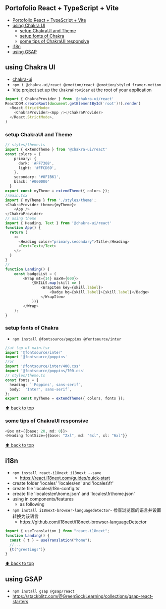 ##  Portofolio React + TypeScript + Vite

- [Portofolio React + TypeScript + Vite](#portofolio-react--typescript--vite)
- [using Chakra UI](#using-chakra-ui)
  - [setup ChakraUI and Theme](#setup-chakraui-and-theme)
  - [setup fonts of Chakra](#setup-fonts-of-chakra)
  - [some tips of ChakraUI responsive](#some-tips-of-chakraui-responsive)
- [i18n](#i18n)
- [using GSAP](#using-gsap)

## using Chakra UI

- [chakra-ui](https://chakra-ui.com/getting-started)
- `npm i @chakra-ui/react @emotion/react @emotion/styled framer-motion`
- [Vite project set up](https://chakra-ui.com/getting-started/vite-guide) the `ChakraProvider` at the root of your application

```typescript
import { ChakraProvider } from '@chakra-ui/react'
ReactDOM.createRoot(document.getElementById('root')!).render(
  <React.StrictMode>
    <ChakraProvider><App /></ChakraProvider>
  </React.StrictMode>,
)
```

### setup ChakraUI and Theme

```typescript
// styles/theme.ts
import { extendTheme } from '@chakra-ui/react'
const colors = {
    primary: {
      dark: '#FF7308',
      light: '#FFCD69',
    },
    secondary: '#0F1B61',
    black: '#000000'
  }
export const myTheme = extendTheme({ colors });
//main.tsx
import { myTheme } from './styles/theme';
<ChakraProvider theme={myTheme}>
    <App />
</ChakraProvider>
// using theme
import { Heading, Text } from '@chakra-ui/react'
function App() {
  return (
    <>
      <Heading color="primary.secondary">Title</Heading>
      <Text>Text</Text>
    </>
  )
}
//
function Landing() {
    const badgeList = (
        <Wrap mt={14} maxW={600}>
            {SKILLS.map(skill => (
                <WrapItem key={skill.label}>
                    <Badge bg={skill.label}>{skill.label}</Badge>
                </WrapItem>
            ))}
        </Wrap>
    );
}
```

### setup fonts of Chakra

- `npm install @fontsource/poppins @fontsource/inter`

```typescript
//at top of main.tsx
import '@fontsource/inter'
import '@fontsource/poppins'
//or
import '@fontsource/inter/400.css'
import '@fontsource/poppins/700.css'
// styles/theme.ts
const fonts = {
  heading: `'Poppins', sans-serif`,
  body: `'Inter', sans-serif`,
};
export const myTheme = extendTheme({ colors, fonts });
```

[⬆ back to top](#top)

### some tips of ChakraUI responsive

```typescript
<Box mt={{base: 20, md: 0}}>
<Heading fontSize={{base: "2xl", md: "4xl", xl: "6xl"}} 
```

[⬆ back to top](#top)

## i18n

- `npm install react-i18next i18next --save`
  - https://react.i18next.com/guides/quick-start
- create folder 'locales' 'locales\en\' and 'locales\fr\'
- create file 'locales\i18n-config.ts'
- create file 'locales\en\home.json' and 'locales\fr\home.json'
- using in components/features
  - as following
- `npm install i18next-browser-languagedetector`- 检查浏览器的语言并设置转换为该语言
  - https://github.com/i18next/i18next-browser-languageDetector

```typescript
import { useTranslation } from "react-i18next";
function Landing() {
  const { t } = useTranslation("home");
  //...
  {t("greetings")}
}
```

[⬆ back to top](#top)

## using GSAP

- `npm install gsap @gsap/react`
- https://stackblitz.com/@GreenSockLearning/collections/gsap-react-starters
